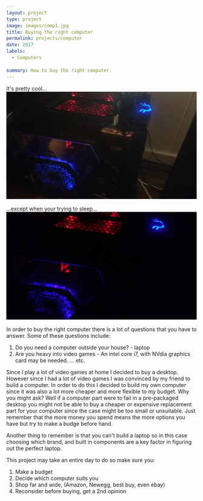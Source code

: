 ```yaml
---
layout: project
type: project
image: images/comp1.jpg
title: Buying the right computer
permalink: projects/computer
date: 2017
labels:
  - Computers
  
summary: How to buy the right computer.
---
```


<div class="ui small rounded images">
It's pretty cool...
  <img class="ui image" src="../images/comp1.jpg">
  
  
  ...except when your trying to sleep...
  <img class="ui image" src="../images/comp2.jpg">
</div>

In order to buy the right computer there is a lot of questions that you have to answer.
Some of these questions include: 
1. Do you need a computer outside your house? - laptop
2. Are you heavy into video games - An intel core i7, with NVdia graphics card may be needed.
...
etc.

Since I play a lot of video games at home I decided to buy a desktop. However since I had a lot of video games I was convinced by my friend to build a computer. In order to do this I decided to build my own computer since it was also a lot more cheaper and more flexible to my budget. Why you might ask? Well if a computer part were to fail in a pre-packaged desktop you might not be able to buy a cheaper or expensive replacement part for your computer since the case might be too small or unsuitable. Just remember that the more money you spend means the more options you have but try to make a budge before hand. 

Another thing to remember is that you can't build a laptop so in this case choosing which brand, and built in components are a key factor in figuring out the perfect laptop. 

This project may take an entire day to do so make sure you:
1. Make a budget
2. Decide which computer suits you
3. Shop far and wide, (Amazon, Newegg, best buy, even ebay)
4. Reconsider before buying, get a 2nd opinion 
